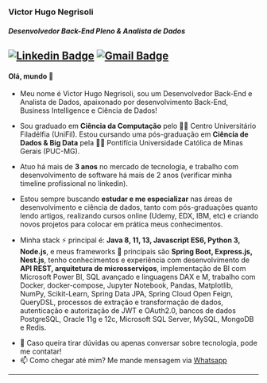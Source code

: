 ### Victor Hugo Negrisoli
##### Desenvolvedor Back-End Pleno & Analista de Dados

[![Linkedin Badge](https://img.shields.io/badge/-victorhugonegrisoli-blue?style=flat-square&logo=Linkedin&logoColor=white&link=https://www.linkedin.com/in/victorhugonegrisoli//)](https://www.linkedin.com/in/victorhugonegrisoli/) [![Gmail Badge](https://img.shields.io/badge/-victorhugonegrisoli.ccs@gmail.com-c14438?style=flat-square&logo=Gmail&logoColor=white&link=mailto:sakshamtaneja7861@gmail.com)](mailto:victorhugonegrisoli.ccs@gmail.com)
---

#### Olá, mundo 👋

* Meu nome é Victor Hugo Negrisoli, sou um Desenvolvedor Back-End e Analista de Dados, apaixonado por desenvolvimento Back-End, Business Intelligence e Ciência de Dados!

* Sou graduado em **Ciência da Computação** pelo 👨‍💻 Centro Universitário Filadélfia (UniFil). Estou cursando uma pós-graduação em **Ciência de Dados & Big Data** pela 👨‍💻 Pontifícia Universidade Católica de Minas Gerais (PUC-MG). 

* Atuo há mais de **3 anos** no mercado de tecnologia, e trabalho com desenvolvimento de software há mais de 2 anos (verificar minha timeline profissional no linkedin).

* Estou sempre buscando **estudar e me especializar** nas áreas de desenvolvimento e ciência de dados, tanto com pós-graduações quanto lendo artigos, realizando cursos online (Udemy, EDX, IBM, etc) e criando novos projetos para colocar em prática meus conhecimentos.

* Minha stack ⚡ principal é: **Java 8, 11, 13, Javascript ES6, Python 3, Node.js**, e meus frameworks :hammer: principais são **Spring Boot, Express.js, Nest.js**, tenho conhecimentos e experiência com desenvolvimento de **API REST, arquitetura de microsserviços**, implementação de BI com Microsoft Power BI, SQL avançado e linguagens DAX e M, trabalho com Docker, docker-compose, Jupyter Notebook, Pandas, Matplotlib, NumPy, Scikit-Learn, Spring Data JPA, Spring Cloud Open Feign, QueryDSL, processos de extração e transformação de dados, autenticação e autorização de JWT e OAuth2.0, bancos de dados PostgreSQL, Oracle 11g e 12c, Microsoft SQL Server, MySQL, MongoDB e Redis.

- 💬 Caso queira tirar dúvidas ou apenas conversar sobre tecnologia, pode me contatar! 
- 📫 Como chegar até mim? Me mande mensagem via [Whatsapp](https://wa.me/5543991475826)
---
